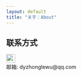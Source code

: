 ```yaml
---
layout: default
title: "关于：About"
---
```


<!-- ## 个人简介：

* 欧阳利平
* Web后台开发、Android应用开发爱好者
* 来自江西 现居广州 -->

## 联系方式

<p class="contact">
<!--  <a href="http://weibo.com/ouyanglip" title="微博联系我"><img src="http://www.sinaimg.cn/blog/developer/wiki/LOGO_32x32.png" width="24" height="24" style="display:inline-block;vertical-align:middle"></a><br/> -->
<!--         <a href="http://www.zhihu.com/people/lippi-ouyang" title="知乎联系我"><img src="http://www.zhihu.com/favicon.ico" width="24" height="24" style="display:inline-block;vertical-align:middle"></a><br/> -->
 <a href="https://github.com/LippiOuYang" title="Github联系我"><img src="https://github.com/wzl19930213" width="24" height="24" style="display:inline-block;vertical-align:middle"></a><br/>
邮箱: dyzhonglewu@qq.com 
</p>

